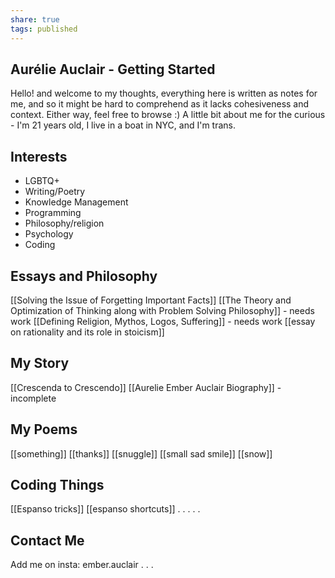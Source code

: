 ```yaml
---
share: true
tags: published
---
```

## Aurélie Auclair - Getting Started

Hello! and welcome to my thoughts, everything here is written as notes for me, and so it might be hard to comprehend as it lacks cohesiveness and context. Either way, feel free to browse :) A little bit about me for the curious - I'm 21 years old, I live in a boat in NYC, and I'm trans. 

## Interests
- LGBTQ+
- Writing/Poetry
- Knowledge Management
- Programming
- Philosophy/religion
- Psychology
- Coding


## Essays and Philosophy
[[Solving the Issue of Forgetting Important Facts]]
[[The Theory and Optimization of Thinking along with Problem Solving Philosophy]] - needs work
[[Defining Religion, Mythos, Logos, Suffering]] - needs work
[[essay on rationality and its role in stoicism]]

## My Story
[[Crescenda to Crescendo]]
[[Aurelie Ember Auclair Biography]] - incomplete

## My Poems
[[something]]
[[thanks]]
[[snuggle]]
[[small sad smile]]
[[snow]]

## Coding Things
[[Espanso tricks]]
[[espanso shortcuts]]
.
.
.
.
.
## Contact Me
Add me on insta: ember.auclair
.
.
.